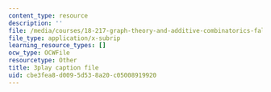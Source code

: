 ```yaml
---
content_type: resource
description: ''
file: /media/courses/18-217-graph-theory-and-additive-combinatorics-fall-2019/cbe3fea8d0095d538a20c05008919920_RDO6Py97IDg.vtt
file_type: application/x-subrip
learning_resource_types: []
ocw_type: OCWFile
resourcetype: Other
title: 3play caption file
uid: cbe3fea8-d009-5d53-8a20-c05008919920
---
```

